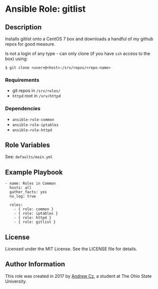 # Ansible Role: gitlist

## Description

Installs gitlist onto a CentOS 7 box and downloads a handful of my github repos for good measure.

Is not a login of any type - can only clone (if you have `ssh` access to the box) using:

```
$ git clone <user>@<host>:/srv/repos/<repo-name>
```

### Requirements

* git repos in `/srv/roles/`
* `httpd` root in `/srv/httpd`

### Dependencies

* `ansible-role-common`
* `ansible-role-iptables`
* `ansible-role-httpd`

## Role Variables

See: `defaults/main.yml`

## Example Playbook

```
- name: Roles in Common
  hosts: all
  gather_facts: yes
  no_log: true

  roles:
    - { role: common }
    - { role: iptables }
    - { role: httpd }
    - { role: gitlist }
```

## License

Licensed under the MIT License. See the LICENSE file for details.

## Author Information

This role was created in 2017 by [Andrew Cz](andrewcz.com), a student at The Ohio State University.
